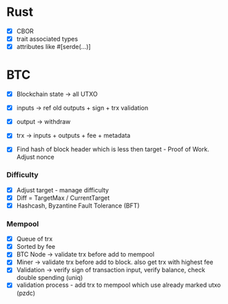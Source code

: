 # Rust

- [x] CBOR
- [x] trait associated types
- [x] attributes like #[serde(...)]

# BTC
- [x] Blockchain state -> all UTXO
- [x] inputs -> ref old outputs + sign + trx validation
- [x] output -> withdraw
- [x] trx -> inputs + outputs + fee + metadata

- [x] Find hash of block header which is less then target - Proof of Work. Adjust nonce

### Difficulty
- [x] Adjust target - manage difficulty
- [x] Diff = TargetMax / CurrentTarget
- [x] Hashcash, Byzantine Fault Tolerance (BFT)

### Mempool
- [x] Queue of trx
- [x] Sorted by fee
- [x] BTC Node -> validate trx before add to mempool
- [x] Miner -> validate trx before add to block. also get trx with highest fee
- [x] Validation -> verify sign of transaction input, verify balance, check double spending (uniq)
- [x] validation process - add trx to mempool which use already marked utxo (pzdc)
